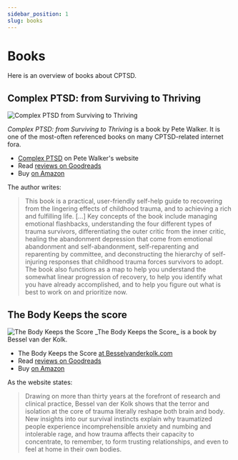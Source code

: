 ```yaml
---
sidebar_position: 1
slug: books
---
```


# Books

Here is an overview of books about CPTSD.

## Complex PTSD: from Surviving to Thriving

<img src="https://screens.wings.dev/798x1200-erSG6VsKjXhUxF6QIl5B6HrtXdR3W9rHaGE2LCxl7Hrrtkx6Inlh7C2JHUnsalKdJzPQ4MnDWWzHHtag6ywjWv3cnxE2eUBUFVu2.jpg" class="floatright" alt="Complex PTSD from Surviving to Thriving" />

_Complex PTSD: from Surviving to Thriving_ is a book by Pete Walker. It is one of the most-often referenced books on many CPTSD-related internet fora.

- [Complex PTSD](http://pete-walker.com/complex_ptsd_book.html) on Pete Walker's website
- Read [reviews on Goodreads](https://www.goodreads.com/book/show/20556323-complex-ptsd)
- Buy [on Amazon](https://www.amazon.com/Complex-PTSD-Surviving-RECOVERING-CHILDHOOD-ebook/dp/B00HJBMDXK)

The author writes:

> This book is a practical, user-friendly self-help guide to recovering from the lingering effects of childhood trauma, and to achieving a rich and fulfilling life. [...] Key concepts of the book include managing emotional flashbacks, understanding the four different types of trauma survivors, differentiating the outer critic from the inner critic, healing the abandonment depression that come from emotional abandonment and self-abandonment, self-reparenting and reparenting by committee, and deconstructing the hierarchy of self-injuring responses that childhood trauma forces survivors to adopt. The book also functions as a map to help you understand the somewhat linear progression of recovery, to help you identify what you have already accomplished, and to help you figure out what is best to work on and prioritize now.

## The Body Keeps the score

<img src="https://screens.wings.dev/22268254-3Rth6IzqEvuOQcz8PpqGJQodpFw7b1qk32xIaT3eyMYLgO1W4V9BaBfGyIPsAmfFlsRoe3vSPUF3hVzZHNPQibXaexhn8xu5MA3k.jpg" class="floatright" alt="The Body Keeps the Score" />
_The Body Keeps the Score_ is a book by Bessel van der Kolk.

- The Body Keeps the Score [at Besselvanderkolk.com](https://www.besselvanderkolk.com/resources/the-body-keeps-the-score)
- Read [reviews on Goodreads](https://www.goodreads.com/book/show/18693771-the-body-keeps-the-score)
- Buy [on Amazon](https://www.amazon.com/Body-Keeps-Score-Healing-Trauma/dp/0143127748)

As the website states:

> Drawing on more than thirty years at the forefront of research and clinical practice, Bessel van der Kolk shows that the terror and isolation at the core of trauma literally reshape both brain and body. New insights into our survival instincts explain why traumatized people experience incomprehensible anxiety and numbing and intolerable rage, and how trauma affects their capacity to concentrate, to remember, to form trusting relationships, and even to feel at home in their own bodies.
